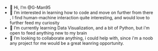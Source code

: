 - 👋 Hi, I’m @G-Man95
- 👀 I’m interested in learning how to code and move on further from there , I find human-machine interaction quite interesting, and would love to further feed my curiosity
- 🌱 I’m currently learning Data Visualization, and a bit of Python, but i'm open to feed anything new to my brain 
- 💞️ I’m looking to collaborate anything, i could help with, since i'm a noob any project for me would be a great leanring opportunity.

